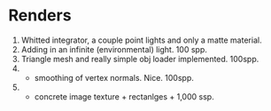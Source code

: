 # Renders
1) Whitted integrator, a couple point lights and only a matte material.
2) Adding in an infinite (environmental) light. 100 spp.
3) Triangle mesh and really simple obj loader implemented. 100spp.
4) + smoothing of vertex normals. Nice. 100spp.
5) + concrete image texture + rectanlges + 1,000 ssp.